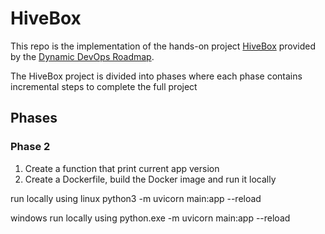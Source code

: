 # HiveBox

This repo is the implementation of the hands-on project [HiveBox](
https://devopsroadmap.io/projects/hivebox/) provided by the [Dynamic DevOps Roadmap](https://devopsroadmap.io/getting-started/).

The HiveBox project is divided into phases where each phase contains incremental steps to complete the full project

## Phases
### Phase 2
1. Create a function that print current app version
2. Create a Dockerfile, build the Docker image and run it locally

run locally using
linux
python3 -m uvicorn main:app --reload

windows
run locally using
python.exe -m uvicorn main:app --reload
